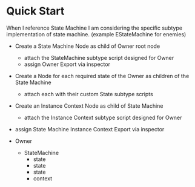 ﻿# Quick Start

When I reference State Machine I am considering the specific subtype implementation of state machine. (example EStateMachine for enemies)

- Create a State Machine Node as child of Owner root node
  - attach the StateMachine subtype script designed for Owner
  - assign Owner Export via inspector
- Create a Node for each required state of the Owner as children of the State Machine
  - attach each with their custom State subtype scripts
- Create an Instance Context Node as child of State Machine
  - attach the Instance Context subtype script designed for Owner
- assign State Machine Instance Context Export via inspector





- Owner
  - StateMachine
    - state
    - state
    - state
    - context
